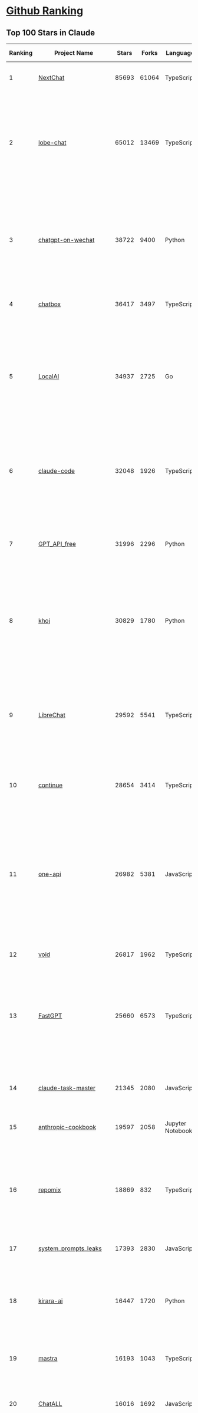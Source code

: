 [Github Ranking](../README.md)
==========

## Top 100 Stars in Claude

| Ranking | Project Name | Stars | Forks | Language | Open Issues | Description | Last Commit |
| ------- | ------------ | ----- | ----- | -------- | ----------- | ----------- | ----------- |
| 1 | [NextChat](https://github.com/ChatGPTNextWeb/NextChat) | 85693 | 61064 | TypeScript | 662 | ✨ Light and Fast AI Assistant. Support: Web \| iOS \| MacOS \| Android \|  Linux \| Windows | 2025-08-30T15:04:45Z |
| 2 | [lobe-chat](https://github.com/lobehub/lobe-chat) | 65012 | 13469 | TypeScript | 906 | 🤯 Lobe Chat - an open-source, modern design AI chat framework. Supports multiple AI providers (OpenAI / Claude 4 / Gemini / DeepSeek / Ollama / Qwen), Knowledge Base (file upload / RAG ), one click install MCP Marketplace and Artifacts / Thinking. One-click FREE deployment of your private AI Agent application. | 2025-08-31T00:34:38Z |
| 3 | [chatgpt-on-wechat](https://github.com/zhayujie/chatgpt-on-wechat) | 38722 | 9400 | Python | 303 | 基于大模型搭建的聊天机器人，同时支持 微信公众号、企业微信应用、飞书、钉钉 等接入，可选择ChatGPT/Claude/DeepSeek/文心一言/讯飞星火/通义千问/ Gemini/GLM-4/Kimi/LinkAI，能处理文本、语音和图片，访问操作系统和互联网，支持基于自有知识库进行定制企业智能客服。 | 2025-08-08T02:47:49Z |
| 4 | [chatbox](https://github.com/chatboxai/chatbox) | 36417 | 3497 | TypeScript | 836 | User-friendly Desktop Client App for AI Models/LLMs (GPT, Claude, Gemini, Ollama...) | 2025-08-20T08:29:12Z |
| 5 | [LocalAI](https://github.com/mudler/LocalAI) | 34937 | 2725 | Go | 356 | :robot: The free, Open Source alternative to OpenAI, Claude and others. Self-hosted and local-first. Drop-in replacement for OpenAI,  running on consumer-grade hardware. No GPU required. Runs gguf, transformers, diffusers and many more models architectures. Features: Generate Text, Audio, Video, Images, Voice Cloning, Distributed, P2P inference | 2025-08-29T21:14:03Z |
| 6 | [claude-code](https://github.com/anthropics/claude-code) | 32048 | 1926 | TypeScript | 2916 | Claude Code is an agentic coding tool that lives in your terminal, understands your codebase, and helps you code faster by executing routine tasks, explaining complex code, and handling git workflows - all through natural language commands. | 2025-08-29T21:24:21Z |
| 7 | [GPT_API_free](https://github.com/chatanywhere/GPT_API_free) | 31996 | 2296 | Python | 26 | Free ChatGPT&DeepSeek API Key，免费ChatGPT&DeepSeek API。免费接入DeepSeek API和GPT4 API，支持 gpt \| deepseek \| claude \| gemini \| grok 等排名靠前的常用大模型。 | 2025-08-27T18:15:58Z |
| 8 | [khoj](https://github.com/khoj-ai/khoj) | 30829 | 1780 | Python | 77 | Your AI second brain. Self-hostable. Get answers from the web or your docs. Build custom agents, schedule automations, do deep research. Turn any online or local LLM into your personal, autonomous AI (gpt, claude, gemini, llama, qwen, mistral). Get started - free. | 2025-08-30T01:39:24Z |
| 9 | [LibreChat](https://github.com/danny-avila/LibreChat) | 29592 | 5541 | TypeScript | 161 | Enhanced ChatGPT Clone: Features Agents, DeepSeek, Anthropic, AWS, OpenAI, Responses API, Azure, Groq, o1, GPT-5, Mistral, OpenRouter, Vertex AI, Gemini, Artifacts, AI model switching, message search, Code Interpreter, langchain, DALL-E-3, OpenAPI Actions, Functions, Secure Multi-User Auth, Presets, open-source for self-hosting. Active project. | 2025-08-31T03:20:33Z |
| 10 | [continue](https://github.com/continuedev/continue) | 28654 | 3414 | TypeScript | 741 | ⏩ Ship faster with Continuous AI. Build and run custom agents across your IDE, terminal, and CI | 2025-08-30T09:04:51Z |
| 11 | [one-api](https://github.com/songquanpeng/one-api) | 26982 | 5381 | JavaScript | 877 | LLM API 管理 & 分发系统，支持 OpenAI、Azure、Anthropic Claude、Google Gemini、DeepSeek、字节豆包、ChatGLM、文心一言、讯飞星火、通义千问、360 智脑、腾讯混元等主流模型，统一 API 适配，可用于 key 管理与二次分发。单可执行文件，提供 Docker 镜像，一键部署，开箱即用。LLM API management & key redistribution system, unifying multiple providers under a single API. Single binary, Docker-ready, with an English UI. | 2025-07-18T18:11:50Z |
| 12 | [void](https://github.com/voideditor/void) | 26817 | 1962 | TypeScript | 259 | None | 2025-08-07T00:07:32Z |
| 13 | [FastGPT](https://github.com/labring/FastGPT) | 25660 | 6573 | TypeScript | 581 | FastGPT is a knowledge-based platform built on the LLMs, offers a comprehensive suite of out-of-the-box capabilities such as data processing, RAG retrieval, and visual AI workflow orchestration, letting you easily develop and deploy complex question-answering systems without the need for extensive setup or configuration. | 2025-08-30T13:52:22Z |
| 14 | [claude-task-master](https://github.com/eyaltoledano/claude-task-master) | 21345 | 2080 | JavaScript | 139 | An AI-powered task-management system you can drop into Cursor, Lovable, Windsurf, Roo, and others. | 2025-08-28T22:29:10Z |
| 15 | [anthropic-cookbook](https://github.com/anthropics/anthropic-cookbook) | 19597 | 2058 | Jupyter Notebook | 37 | A collection of notebooks/recipes showcasing some fun and effective ways of using Claude. | 2025-08-18T17:59:11Z |
| 16 | [repomix](https://github.com/yamadashy/repomix) | 18869 | 832 | TypeScript | 98 | 📦 Repomix is a powerful tool that packs your entire repository into a single, AI-friendly file. Perfect for when you need to feed your codebase to Large Language Models (LLMs) or other AI tools like Claude, ChatGPT, DeepSeek, Perplexity, Gemini, Gemma, Llama, Grok, and more. | 2025-08-30T15:44:40Z |
| 17 | [system_prompts_leaks](https://github.com/asgeirtj/system_prompts_leaks) | 17393 | 2830 | JavaScript | 0 | Collection of extracted System Prompts from popular chatbots like ChatGPT, Claude & Gemini | 2025-08-27T17:43:45Z |
| 18 | [kirara-ai](https://github.com/lss233/kirara-ai) | 16447 | 1720 | Python | 8 | 🤖 可 DIY 的 多模态 AI 聊天机器人 \| 🚀 快速接入 微信、 QQ、Telegram、等聊天平台 \| 🦈支持DeepSeek、Grok、Claude、Ollama、Gemini、OpenAI \| 工作流系统、网页搜索、AI画图、人设调教、虚拟女仆、语音对话 \|  | 2025-06-28T19:24:48Z |
| 19 | [mastra](https://github.com/mastra-ai/mastra) | 16193 | 1043 | TypeScript | 217 | The TypeScript AI agent framework. ⚡ Assistants, RAG, observability. Supports any LLM: GPT-4, Claude, Gemini, Llama. | 2025-08-31T01:01:27Z |
| 20 | [ChatALL](https://github.com/ai-shifu/ChatALL) | 16016 | 1692 | JavaScript | 227 |  Concurrently chat with ChatGPT, Bing Chat, Bard, Alpaca, Vicuna, Claude, ChatGLM, MOSS, 讯飞星火, 文心一言 and more, discover the best answers | 2025-08-22T22:56:50Z |
| 21 | [claude-code-router](https://github.com/musistudio/claude-code-router) | 15996 | 1198 | TypeScript | 415 | Use Claude Code as the foundation for coding infrastructure, allowing you to decide how to interact with the model while enjoying updates from Anthropic. | 2025-08-26T14:14:47Z |
| 22 | [Thinking-Claude](https://github.com/richards199999/Thinking-Claude) | 15506 | 1784 | TypeScript | 0 | Let your Claude able to think | 2025-03-10T04:02:46Z |
| 23 | [ChuanhuChatGPT](https://github.com/GaiZhenbiao/ChuanhuChatGPT) | 15435 | 2275 | Python | 122 | GUI for ChatGPT API and many LLMs. Supports agents, file-based QA, GPT finetuning and query with web search. All with a neat UI. | 2025-08-15T02:25:50Z |
| 24 | [opcode](https://github.com/getAsterisk/opcode) | 15055 | 1111 | TypeScript | 194 | A powerful GUI app and Toolkit for Claude Code - Create custom agents, manage interactive Claude Code sessions, run secure background agents, and more. | 2025-08-30T14:02:34Z |
| 25 | [SuperClaude_Framework](https://github.com/SuperClaude-Org/SuperClaude_Framework) | 14625 | 1303 | Python | 19 | A configuration framework that enhances Claude Code with specialized commands, cognitive personas, and development methodologies. | 2025-08-29T12:25:35Z |
| 26 | [LangBot](https://github.com/langbot-app/LangBot) | 13307 | 1068 | Python | 113 | 🤩 Easy-to-use global IM bot platform designed for the LLM era / 简单易用的大模型即时通信机器人开发平台 ⚡️ Bots for QQ / QQ频道 / Discord / WeChat（微信）/ Telegram / 飞书 / 钉钉 / Slack 🧩 Integrated with ChatGPT（GPT)、DeepSeek、Dify、n8n、Claude、Google Gemini、xAI、PPIO、Ollama、阿里云百炼、SiliconFlow、Qwen、Moonshot(Kimi K2)、SillyTraven、MCP、WeClone etc. LLM & Agent & RAG | 2025-08-31T02:55:57Z |
| 27 | [awesome-claude-code](https://github.com/hesreallyhim/awesome-claude-code) | 12900 | 704 | Python | 21 | A curated list of awesome commands, files, and workflows for Claude Code | 2025-08-30T08:39:32Z |
| 28 | [awesome-chatgpt-zh](https://github.com/EmbraceAGI/awesome-chatgpt-zh) | 11299 | 931 | Python | 0 | ChatGPT 中文指南🔥，ChatGPT 中文调教指南，指令指南，应用开发指南，精选资源清单，更好的使用 chatGPT 让你的生产力 up up up! 🚀 | 2024-11-05T10:24:21Z |
| 29 | [claude-engineer](https://github.com/Doriandarko/claude-engineer) | 11110 | 1170 | Python | 12 | Claude Engineer is an interactive command-line interface (CLI) that leverages the power of Anthropic's Claude-3.5-Sonnet model to assist with software development tasks.This framework enables Claude to generate and manage its own tools, continuously expanding its capabilities through conversation. Available both as a CLI and a modern web interface | 2024-12-12T22:08:15Z |
| 30 | [agents](https://github.com/wshobson/agents) | 11061 | 1114 | None | 1 | A collection of production-ready subagents for Claude Code | 2025-08-25T11:29:53Z |
| 31 | [serena](https://github.com/oraios/serena) | 10515 | 725 | Python | 51 | A powerful coding agent toolkit providing semantic retrieval and editing capabilities (MCP server & Agno integration) | 2025-08-30T16:46:53Z |
| 32 | [new-api](https://github.com/QuantumNous/new-api) | 10189 | 1954 | Go | 347 | AI模型接口管理与分发系统，支持将多种大模型转为统一格式调用，支持OpenAI、Claude等格式，可供个人或者企业内部管理与分发渠道使用，本项目基于One API二次开发。🍥 The next-generation LLM gateway and AI asset management system supports multiple languages. | 2025-08-30T15:53:55Z |
| 33 | [fastapi_mcp](https://github.com/tadata-org/fastapi_mcp) | 9916 | 771 | Python | 60 | Expose your FastAPI endpoints as Model Context Protocol (MCP) tools, with Auth! | 2025-08-18T23:45:20Z |
| 34 | [CL4R1T4S](https://github.com/elder-plinius/CL4R1T4S) | 9636 | 2003 | None | 25 | AI SYSTEMS TRANSPARENCY FOR ALL! - LEAKED SYSTEM PROMPTS FOR CHATGPT, GEMINI, GROK, CLAUDE, PERPLEXITY, CURSOR, WINDSURF, DEVIN, REPLIT, AND MORE! | 2025-08-26T23:45:58Z |
| 35 | [analysis_claude_code](https://github.com/shareAI-lab/analysis_claude_code) | 9478 | 2382 | JavaScript | 0 | 本仓库包含对 Claude Code v1.0.33 进行逆向工程的完整研究和分析资料。包括对混淆源代码的深度技术分析、系统架构文档，以及重构 Claude      Code agent 系统的实现蓝图。主要发现包括实时 Steering 机制、多 Agent      架构、智能上下文管理和工具执行管道。该项目为理解现代 AI agent 系统设计和实现提供技术参考。 | 2025-07-19T13:16:33Z |
| 36 | [context-engineering-intro](https://github.com/coleam00/context-engineering-intro) | 9339 | 1996 | Python | 16 | Context engineering is the new vibe coding - it's the way to actually make AI coding assistants work. Claude Code is the best for this so that's what this repo is centered around, but you can apply this strategy with any AI coding assistant! | 2025-08-23T18:33:23Z |
| 37 | [opencode](https://github.com/opencode-ai/opencode) | 9319 | 753 | Go | 116 | A powerful AI coding agent. Built for the terminal. | 2025-07-29T17:49:12Z |
| 38 | [coai](https://github.com/coaidev/coai) | 8726 | 1158 | TypeScript | 23 | 🚀 Next Generation AI One-Stop Internationalization Solution. 🚀 下一代 AI 一站式 B/C 端解决方案，支持 OpenAI，Midjourney，Claude，讯飞星火，Stable Diffusion，DALL·E，ChatGLM，通义千问，腾讯混元，360 智脑，百川 AI，火山方舟，新必应，Gemini，Moonshot 等模型，支持对话分享，自定义预设，云端同步，模型市场，支持弹性计费和订阅计划模式，支持图片解析，支持联网搜索，支持模型缓存，丰富美观的后台管理与仪表盘数据统计。 | 2025-08-27T10:28:32Z |
| 39 | [BlackFriday-GPTs-Prompts](https://github.com/friuns2/BlackFriday-GPTs-Prompts) | 8479 | 1260 | None | 128 | List of free GPTs that doesn't require plus subscription  | 2024-11-08T11:03:14Z |
| 40 | [promptfoo](https://github.com/promptfoo/promptfoo) | 8220 | 672 | TypeScript | 188 | Test your prompts, agents, and RAGs. AI Red teaming, pentesting, and vulnerability scanning for LLMs. Compare performance of GPT, Claude, Gemini, Llama, and more. Simple declarative configs with command line and CI/CD integration. | 2025-08-31T03:33:38Z |
| 41 | [aichat](https://github.com/sigoden/aichat) | 7989 | 514 | Rust | 3 | All-in-one LLM CLI tool featuring Shell Assistant, Chat-REPL, RAG, AI Tools & Agents, with access to OpenAI, Claude, Gemini, Ollama, Groq, and more. | 2025-08-25T00:42:53Z |
| 42 | [Noi](https://github.com/lencx/Noi) | 7905 | 602 | JavaScript | 166 | 🚀 Power Your World with AI - Explore, Extend, Empower. | 2025-05-01T02:21:25Z |
| 43 | [Upsonic](https://github.com/Upsonic/Upsonic) | 7657 | 714 | Python | 52 | The most reliable AI agent framework that supports MCP. | 2025-08-30T15:26:13Z |
| 44 | [ccusage](https://github.com/ryoppippi/ccusage) | 7515 | 223 | TypeScript | 32 | A CLI tool for analyzing Claude Code usage from local JSONL files. | 2025-08-27T16:42:28Z |
| 45 | [kilocode](https://github.com/Kilo-Org/kilocode) | 7403 | 796 | TypeScript | 237 | Open Source AI coding assistant for planning, building, and fixing code. We frequently merge features from open-source projects like Roo Code and Cline, while building our own vision. Follow us: kilocode.ai/social | 2025-08-29T23:11:33Z |
| 46 | [mcp-chrome](https://github.com/hangwin/mcp-chrome) | 7237 | 618 | TypeScript | 94 | Chrome MCP Server is a Chrome extension-based Model Context Protocol (MCP) server that exposes your Chrome browser functionality to AI assistants like Claude, enabling complex browser automation, content analysis, and semantic search. | 2025-08-09T11:32:37Z |
| 47 | [claude-flow](https://github.com/ruvnet/claude-flow) | 7012 | 968 | TypeScript | 185 | Claude-Flow v2.0.0 Alpha represents a leap in AI-powered development orchestration. Built from the ground up with enterprise-grade architecture, advanced swarm intelligence, and seamless Claude Code integration. | 2025-08-29T14:07:35Z |
| 48 | [deep-searcher](https://github.com/zilliztech/deep-searcher) | 6858 | 671 | Python | 38 | Open Source Deep Research Alternative to Reason and Search on Private Data. Written in Python. | 2025-07-10T12:40:41Z |
| 49 | [opencommit](https://github.com/di-sukharev/opencommit) | 6846 | 377 | JavaScript | 161 | top #1 and most feature rich GPT wrapper for git — generate commit messages with an LLM in 1 sec — works best with Claude or GPT, supports local models too | 2025-08-25T09:07:52Z |
| 50 | [zen-mcp-server](https://github.com/BeehiveInnovations/zen-mcp-server) | 6720 | 584 | Python | 57 | The power of Claude Code / GeminiCLI / CodexCLI + [Gemini / OpenAI / Grok / OpenRouter / Ollama / Custom Model / All Of The Above] working as one. | 2025-08-26T07:09:08Z |
| 51 | [llamacoder](https://github.com/Nutlope/llamacoder) | 6517 | 1566 | TypeScript | 30 | Open source Claude Artifacts – built with Llama 3.1 405B | 2025-08-26T16:38:31Z |
| 52 | [code2prompt](https://github.com/mufeedvh/code2prompt) | 6440 | 361 | MDX | 14 | A CLI tool to convert your codebase into a single LLM prompt with source tree, prompt templating, and token counting. | 2025-08-27T00:58:14Z |
| 53 | [n8n-mcp](https://github.com/czlonkowski/n8n-mcp) | 6197 | 1173 | TypeScript | 60 | A MCP for Claude Desktop / Claude Code / Windsurf / Cursor to build n8n workflows for you  | 2025-08-26T09:40:58Z |
| 54 | [opencompass](https://github.com/open-compass/opencompass) | 5954 | 651 | Python | 333 | OpenCompass is an LLM evaluation platform, supporting a wide range of models (Llama3, Mistral, InternLM2,GPT-4,LLaMa2, Qwen,GLM, Claude, etc) over 100+ datasets. | 2025-08-27T07:19:00Z |
| 55 | [git-mcp](https://github.com/idosal/git-mcp) | 5874 | 441 | TypeScript | 28 | Put an end to code hallucinations! GitMCP is a free, open-source, remote MCP server for any GitHub project | 2025-08-22T00:18:22Z |
| 56 | [fragments](https://github.com/e2b-dev/fragments) | 5799 | 794 | TypeScript | 7 | Open-source Next.js template for building apps that are fully generated by AI. By E2B. | 2025-08-30T19:06:03Z |
| 57 | [deepclaude](https://github.com/getAsterisk/deepclaude) | 5311 | 441 | Rust | 49 | A high-performance LLM inference API and Chat UI that integrates DeepSeek R1's CoT reasoning traces with Anthropic Claude models. | 2025-05-21T11:58:16Z |
| 58 | [claude-code-templates](https://github.com/davila7/claude-code-templates) | 5209 | 434 | JavaScript | 23 | CLI tool for configuring and monitoring Claude Code | 2025-08-28T21:18:28Z |
| 59 | [free-llm-api-resources](https://github.com/cheahjs/free-llm-api-resources) | 5063 | 437 | Python | 7 | A list of free LLM inference resources accessible via API. | 2025-08-30T02:16:12Z |
| 60 | [claude-coder](https://github.com/kodu-ai/claude-coder) | 4789 | 190 | TypeScript | 35 | Kodu is an autonomous coding agent that lives in your IDE. It is a VSCode extension that can help you build your dream project step by step by leveraging the latest technologies in automated coding agents  | 2025-04-30T10:21:02Z |
| 61 | [chinese-llm-benchmark](https://github.com/jeinlee1991/chinese-llm-benchmark) | 4787 | 198 | None | 28 | ReLE中文大模型能力评测（持续更新）：目前已囊括288个大模型，覆盖chatgpt、gpt-5、o4-mini、谷歌gemini-2.5、Claude、智谱GLM-Z1、文心一言、qwen-max、百川、讯飞星火、商汤senseChat、minimax等商用模型， 以及DeepSeek-R1-0528、qwq-32b、deepseek-v3、qwen3、llama4、phi-4、glm4、gemma3、mistral、书生internLM2.5等开源大模型。不仅提供排行榜，也提供规模超200万的大模型缺陷库！方便广大社区研究分析、改进大模型。 | 2025-08-29T06:06:40Z |
| 62 | [Claude-Code-Usage-Monitor](https://github.com/Maciek-roboblog/Claude-Code-Usage-Monitor) | 4759 | 221 | Python | 46 | Real-time Claude Code usage monitor with predictions and warnings | 2025-08-18T13:32:27Z |
| 63 | [mcp-playwright](https://github.com/executeautomation/mcp-playwright) | 4673 | 404 | TypeScript | 36 | Playwright Model Context Protocol Server - Tool to automate Browsers and APIs in Claude Desktop, Cline, Cursor IDE and More 🔌 | 2025-06-20T21:28:21Z |
| 64 | [forge](https://github.com/antinomyhq/forge) | 4507 | 1201 | Rust | 89 | AI enabled pair programmer for Claude, GPT, O Series, Grok, Deepseek, Gemini and 300+ models | 2025-08-29T20:54:13Z |
| 65 | [gpt-load](https://github.com/tbphp/gpt-load) | 4494 | 381 | Go | 17 | Multi-channel AI proxy with intelligent key rotation. 智能密钥轮询的多渠道 AI 代理。 | 2025-08-28T00:59:41Z |
| 66 | [claude-squad](https://github.com/smtg-ai/claude-squad) | 4371 | 289 | Go | 46 | Manage multiple AI terminal agents like Claude Code, Aider, Codex, OpenCode, and Amp. | 2025-08-28T15:09:44Z |
| 67 | [firecrawl-mcp-server](https://github.com/firecrawl/firecrawl-mcp-server) | 4365 | 441 | JavaScript | 37 | 🔥 Official Firecrawl MCP Server - Adds powerful web scraping to Cursor, Claude and any other LLM clients. | 2025-08-27T10:07:21Z |
| 68 | [DesktopCommanderMCP](https://github.com/wonderwhy-er/DesktopCommanderMCP) | 4342 | 480 | JavaScript | 57 | This is MCP server for Claude that gives it terminal control, file system search and diff file editing capabilities | 2025-08-29T14:31:33Z |
| 69 | [GodMode](https://github.com/smol-ai/GodMode) | 4307 | 351 | TypeScript | 50 | AI Chat Browser: Fast, Full webapp access to ChatGPT / Claude / Bard / Bing / Llama2! I use this 20 times a day. | 2024-07-29T00:31:03Z |
| 70 | [maestro](https://github.com/Doriandarko/maestro) | 4275 | 657 | Python | 32 | A framework for Claude Opus to intelligently orchestrate subagents. | 2024-07-01T06:49:15Z |
| 71 | [agent-rules](https://github.com/steipete/agent-rules) | 4228 | 326 | Shell | 3 | Rules and Knowledge to work better with agents such as Claude Code or Cursor | 2025-08-08T15:52:52Z |
| 72 | [bot-on-anything](https://github.com/zhayujie/bot-on-anything) | 4120 | 927 | Python | 263 | A large model-based chatbot builder that can quickly integrate AI models (including ChatGPT, Claude, Gemini) into various software applications (such as Telegram, Gmail, Slack, and websites). | 2025-01-03T14:13:51Z |
| 73 | [Awesome-MCP-ZH](https://github.com/yzfly/Awesome-MCP-ZH) | 4098 | 240 | None | 0 | MCP 资源精选， MCP指南，Claude MCP，MCP Servers, MCP Clients | 2025-08-01T01:37:43Z |
| 74 | [obsidian-smart-connections](https://github.com/brianpetro/obsidian-smart-connections) | 4064 | 243 | JavaScript | 410 | Chat with your notes & see links to related content with AI embeddings. Use local models or 100+ via APIs like Claude, Gemini, ChatGPT & Llama 3 | 2025-08-31T01:02:38Z |
| 75 | [mcp](https://github.com/BrowserMCP/mcp) | 4000 | 282 | TypeScript | 78 | Browser MCP is a Model Context Provider (MCP) server that allows AI applications to control your browser | 2025-04-24T21:49:44Z |
| 76 | [casibase](https://github.com/casibase/casibase) | 3981 | 474 | Go | 41 | ⚡️AI Cloud OS: Open-source enterprise-level AI knowledge base and MCP (model-context-protocol)/A2A (agent-to-agent) management platform with admin UI, user management and Single-Sign-On⚡️, supports ChatGPT, Claude, Llama, Ollama, HuggingFace, etc., chat bot demo: https://ai.casibase.com, admin UI demo: https://ai-admin.casibase.com | 2025-08-27T15:10:58Z |
| 77 | [deepchat](https://github.com/ThinkInAIXYZ/deepchat) | 3947 | 499 | TypeScript | 55 | 🐬DeepChat - A smart assistant that connects powerful AI to your personal world | 2025-08-30T09:43:18Z |
| 78 | [every-chatgpt-gui](https://github.com/billmei/every-chatgpt-gui) | 3762 | 261 | None | 5 | Every front-end GUI client for ChatGPT, Claude, and other LLMs | 2025-08-15T21:39:45Z |
| 79 | [awesome-ai-system-prompts](https://github.com/dontriskit/awesome-ai-system-prompts) | 3737 | 612 | TypeScript | 6 | 🧠 Curated collection of system prompts for top AI tools. Perfect for AI agent builders and prompt engineers. Incuding: ChatGPT, Claude, Perplexity, Manus, Claude-Code, Loveable, v0, Grok, same new, windsurf, notion, and MetaAI.  | 2025-08-26T01:31:09Z |
| 80 | [claudecodeui](https://github.com/siteboon/claudecodeui) | 3611 | 440 | JavaScript | 44 | Use Claude Code or Cursor CLI on mobile and web with Claude Code UI. Claude Code UI free open source webui/GUI that helps you manage your Claude Code session and projects remotely | 2025-08-28T09:15:19Z |
| 81 | [awesome-claude-prompts](https://github.com/langgptai/awesome-claude-prompts) | 3336 | 339 | None | 0 | This repo includes Claude prompt curation to use Claude better. | 2025-08-15T14:56:24Z |
| 82 | [ccpm](https://github.com/automazeio/ccpm) | 3283 | 325 | Shell | 18 | Project management system for Claude Code using GitHub Issues and Git worktrees for parallel agent execution. | 2025-08-28T15:23:43Z |
| 83 | [AChat](https://github.com/AprilNEA/AChat) | 3273 | 1206 | TypeScript | 22 | 🌊 AChat - An open-source/self-hosted/local-first AI platform, designed for enterprises and teams, perfectly combining powerful local processing capabilities with seamless remote synchronization. | 2025-07-17T09:09:21Z |
| 84 | [claude-context](https://github.com/zilliztech/claude-context) | 3167 | 258 | TypeScript | 30 | Code search MCP for Claude Code. Make entire codebase the context for any coding agent. | 2025-08-30T13:52:52Z |
| 85 | [Awesome-ChatGPT-prompts-ZH_CN](https://github.com/L1Xu4n/Awesome-ChatGPT-prompts-ZH_CN) | 3098 | 166 | None | 12 | 如何将ChatGPT调教成一只猫娘 | 2023-07-18T15:57:44Z |
| 86 | [awesome-claude-agents](https://github.com/vijaythecoder/awesome-claude-agents) | 3078 | 372 | None | 17 | An orchestrated sub agent dev team powered by claude code | 2025-08-03T19:50:16Z |
| 87 | [unity-mcp](https://github.com/CoplayDev/unity-mcp) | 3031 | 397 | C# | 18 | A Unity MCP server that allows MCP clients like Claude Desktop or Cursor to perform Unity Editor actions. | 2025-08-30T16:57:58Z |
| 88 | [VLMEvalKit](https://github.com/open-compass/VLMEvalKit) | 2983 | 487 | Python | 150 | Open-source evaluation toolkit of large multi-modality models (LMMs), support 220+ LMMs, 80+ benchmarks | 2025-08-28T09:50:59Z |
| 89 | [claude-code-action](https://github.com/anthropics/claude-code-action) | 2911 | 1071 | TypeScript | 122 | None | 2025-08-30T02:34:40Z |
| 90 | [ruby_llm](https://github.com/crmne/ruby_llm) | 2824 | 238 | Ruby | 27 | One beautiful Ruby API for OpenAI, Anthropic, Gemini, Bedrock, OpenRouter, DeepSeek, Ollama, VertexAI, Perplexity, Mistral, GPUStack & OpenAI compatible APIs. Chat, Vision, Audio, PDF, Images, Embeddings, Tools, Streaming & Rails integration. | 2025-08-30T15:01:30Z |
| 91 | [DeepClaude](https://github.com/ErlichLiu/DeepClaude) | 2736 | 503 | Python | 22 | Unleash Next-Level AI! 🚀  💻 Code Generation: DeepSeek r1 + Claude 3.7 Sonnet - Unparalleled Performance! 📝 Content Creation: DeepSeek r1 + Gemini 2.5 Pro - Superior Quality! 🔌 OpenAI-Compatible. 🌊 Streaming & Non-Streaming Support.  ✨ Experience the Future of AI – Today! Click to Try Now! ✨ | 2025-07-16T09:08:40Z |
| 92 | [aide](https://github.com/nicepkg/aide) | 2645 | 193 | TypeScript | 34 | Conquer Any Code in VSCode: One-Click Comments, Conversions, UI-to-Code, and AI Batch Processing of Files! 在 VSCode 中征服任何代码：一键注释、转换、UI 图生成代码、AI 批量处理文件！💪 | 2025-05-06T02:52:46Z |
| 93 | [claude-relay-service](https://github.com/Wei-Shaw/claude-relay-service) | 2631 | 417 | JavaScript | 45 | 自建Claude-code镜像服务，同时支持Gemini-cli、Codex-cli中转，支持多账户切换、自定义API密钥、Claude API、OPENAI兼容格式、能有效规避封号，OAuth集成可快捷添加账号池。 | 2025-08-28T05:39:13Z |
| 94 | [poe-api](https://github.com/ading2210/poe-api) | 2507 | 314 | Python | 39 | [UNMAINTAINED] A reverse engineered Python API wrapper for Quora's Poe, which provides free access to ChatGPT, GPT-4, and Claude. | 2023-09-18T04:56:52Z |
| 95 | [cipher](https://github.com/campfirein/cipher) | 2419 | 232 | TypeScript | 5 | Cipher is an opensource memory layer specifically designed for coding agents. Compatible with Cursor, Windsurf, Claude Desktop, Claude Code, Gemini CLI, AWS's Kiro, VS Code, Roo Code, Trae, and Warp through MCP. Built by https://byterover.dev/ | 2025-08-28T04:13:42Z |
| 96 | [griptape](https://github.com/griptape-ai/griptape) | 2366 | 195 | Python | 66 | Modular Python framework for AI agents and workflows with chain-of-thought reasoning, tools, and memory.  | 2025-08-28T04:57:26Z |
| 97 | [elia](https://github.com/darrenburns/elia) | 2275 | 143 | Python | 13 | A snappy, keyboard-centric terminal user interface for interacting with large language models. Chat with ChatGPT, Claude, Llama 3, Phi 3, Mistral, Gemma and more. | 2024-10-10T19:12:52Z |
| 98 | [claude-code-security-review](https://github.com/anthropics/claude-code-security-review) | 2196 | 138 | Python | 12 | An AI-powered security review GitHub Action using Claude to analyze code changes for security vulnerabilities. | 2025-08-25T21:16:54Z |
| 99 | [CCPlugins](https://github.com/brennercruvinel/CCPlugins) | 2140 | 135 | Python | 5 | Best Claude Code framework that actually save time. Built by a dev tired of typing "please act like a senior engineer" in every conversation. | 2025-08-02T23:31:08Z |
| 100 | [claude-code-spec-workflow](https://github.com/Pimzino/claude-code-spec-workflow) | 2089 | 176 | TypeScript | 1 | Automated workflows for Claude Code. Features spec-driven development for new features (Requirements → Design → Tasks → Implementation) and streamlined bug fix workflow for quick issue resolution (Report → Analyze → Fix → Verify). | 2025-08-28T14:42:04Z |

